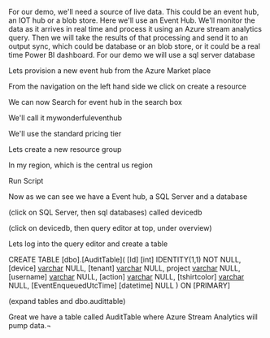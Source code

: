 For our demo, we'll need a source of live data. This could be an event hub, an IOT hub or a  blob store. Here we'll use an Event Hub.  We'll monitor the data as it arrives in real time and process it using an Azure stream analytics query. Then we will take the results of that processing and send it to an output sync, which could be  database or  an blob store, or it could be a real time Power BI dashboard. For our demo we will use a sql server database

Lets provision a new event hub from the Azure Market place

From the navigation on the left hand side we click on create a resource

We can now Search for event hub in the search box

We'll  call it mywonderfuleventhub

We'll  use the standard pricing tier

Lets create a new resource group

In my region, which is the   central us region





Run Script

Now as we can see we have a Event hub, a SQL Server and a database 

(click on SQL Server, then sql databases) called devicedb

(click on devicedb, then query editor at top, under overview)

Lets log into the query editor and create a table

CREATE TABLE [dbo].[AuditTable](
    [Id] [int] IDENTITY(1,1) NOT NULL,
    [device] [varchar](50) NULL,
    [tenant] [varchar](50) NULL,
    project [varchar](50) NULL,
    [username] [varchar](50) NULL,
    [action] [varchar](150) NULL,
    [tshirtcolor] [varchar](150) NULL,
    [EventEnqueuedUtcTime] [datetime] NULL
) ON [PRIMARY]

(expand tables and dbo.audittable)

Great we have a table called AuditTable where Azure Stream Analytics will pump data.¬